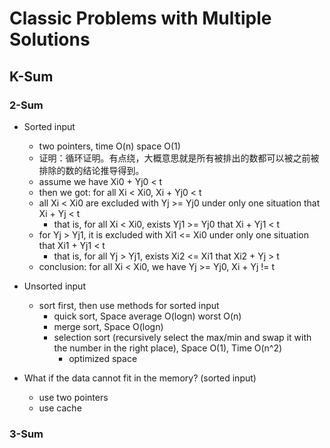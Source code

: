 <extoc></extoc>

# Classic Problems with Multiple Solutions

## K-Sum
### 2-Sum

- Sorted input
    - two pointers, time O(n) space O(1)
    - 证明：循环证明。有点绕，大概意思就是所有被排出的数都可以被之前被排除的数的结论推导得到。
    - assume we have Xi0 + Yj0 < t
    - then we got: for all Xi < Xi0, Xi + Yj0 < t
    - all Xi < Xi0 are excluded with Yj >= Yj0 under only one situation that Xi + Yj < t
        - that is, for all Xi < Xi0, exists Yj1 >= Yj0 that Xi + Yj1 < t
    - for Yj > Yj1, it is excluded with Xi1 <= Xi0 under only one situation that Xi1 + Yj1 < t
        - that is, for all Yj > Yj1, exists Xi2 <= Xi1 that Xi2 + Yj > t
    - conclusion: for all Xi < Xi0, we have Yj >= Yj0, Xi + Yj != t
- Unsorted input
    - sort first, then use methods for sorted input
        - quick sort, Space average O(logn) worst O(n)
        - merge sort, Space O(logn)
        - selection sort (recursively select the max/min and swap it with the number in the right place), Space O(1), Time O(n^2)
            - optimized space
            
- What if the data cannot fit in the memory? (sorted input)
    - use two pointers
    - use cache

### 3-Sum


